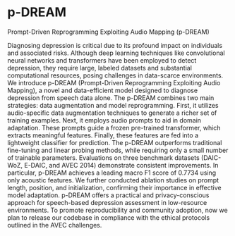 # p-DREAM
Prompt-Driven Reprogramming Exploiting Audio Mapping (p-DREAM)

Diagnosing depression is critical due to its profound impact on individuals and associated risks.
Although deep learning techniques like convolutional neural networks and transformers have been employed to detect depression, they require large, labeled datasets and substantial computational resources, posing challenges in data-scarce environments.
We introduce p-DREAM (Prompt-Driven Reprogramming Exploiting Audio Mapping), a novel and data-efficient model designed to diagnose depression from speech data alone.
The p-DREAM combines two main strategies: data augmentation and model reprogramming. First, it utilizes audio-specific data augmentation techniques to generate a richer set of training examples.
Next, it employs audio prompts to aid in domain adaptation. These prompts guide a frozen pre-trained transformer, which extracts meaningful features. Finally, these features are fed into a lightweight classifier for prediction.
The p-DREAM outperforms traditional fine-tuning and linear probing methods, while requiring only a small number of trainable parameters. Evaluations on three benchmark datasets (DAIC-WoZ, E-DAIC, and AVEC 2014) demonstrate consistent improvements.
In particular, p-DREAM achieves a leading macro F1 score of 0.7734 using only acoustic features.
We further conducted ablation studies on prompt length, position, and initialization, confirming their importance in effective model adaptation.
p-DREAM offers a practical and privacy-conscious approach for speech-based depression assessment in low-resource environments.
To promote reproducibility and community adoption, now we plan to release our codebase in compliance with the ethical protocols outlined in the AVEC challenges.
